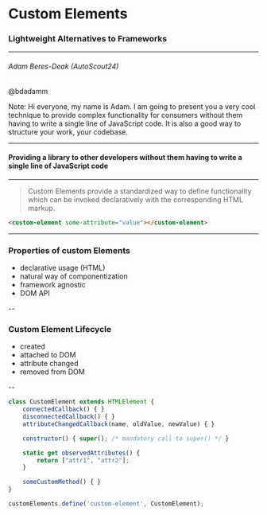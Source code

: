 <!-- .x-slide: data-background="assets/sport-fitness-workout-resolution.jpg" -->
<!-- .slide: data-background="assets/elephant-cub-tsavo-kenya-66898.jpeg" -->
<!-- .slide: id="opening-slide" -->

# Custom Elements

### Lightweight Alternatives to Frameworks

-----

###### Adam Beres-Deak (AutoScout24)

@bdadamm

Note: Hi everyone, my name is Adam. I am going to present you a very cool technique to provide complex functionality for consumers
      without them having to write a single line of JavaScript code.
      It is also a good way to structure your work, your codebase.

---

#### Providing a library to other developers without them having to write a single line of JavaScript code

---

> Custom Elements provide a standardized way to define functionality which can be invoked declaratively with the corresponding HTML markup.

```html
<custom-element some-attribute="value"></custom-element>
```

---

### Properties of custom Elements

- declarative usage (HTML)
- natural way of componentization
- framework agnostic
- DOM API

--

### Custom Element Lifecycle

- created
- attached to DOM
- attribute changed
- removed from DOM

--

```javascript
class CustomElement extends HTMLElement {
    connectedCallback() { }
    disconnectedCallback() { }
    attributeChangedCallback(name, oldValue, newValue) { }

    constructor() { super(); /* mandatory call to super() */ }

    static get observedAttributes() {
        return ["attr1", "attr2"];
    }

    someCustomMethod() { }
}

customElements.define('custom-element', CustomElement);
```
